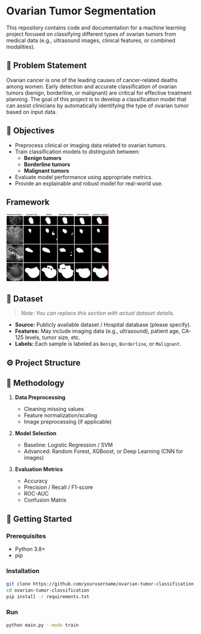 # Ovarian Tumor Segmentation

This repository contains code and documentation for a machine learning project focused on classifying different types of ovarian tumors from medical data (e.g., ultrasound images, clinical features, or combined modalities).

## 📌 Problem Statement

Ovarian cancer is one of the leading causes of cancer-related deaths among women. Early detection and accurate classification of ovarian tumors (benign, borderline, or malignant) are critical for effective treatment planning. The goal of this project is to develop a classification model that can assist clinicians by automatically identifying the type of ovarian tumor based on input data.

## 🎯 Objectives

- Preprocess clinical or imaging data related to ovarian tumors.
- Train classification models to distinguish between:
  - **Benign tumors**
  - **Borderline tumors**
  - **Malignant tumors**
- Evaluate model performance using appropriate metrics.
- Provide an explainable and robust model for real-world use.

## Framework

![Framework Diagram](images/images.png)


## 📁 Dataset

> *Note: You can replace this section with actual dataset details.*

- **Source:** Publicly available dataset / Hospital database (please specify).
- **Features:** May include imaging data (e.g., ultrasound), patient age, CA-125 levels, tumor size, etc.
- **Labels:** Each sample is labeled as `Benign`, `Borderline`, or `Malignant`.

## ⚙️ Project Structure






## 🧠 Methodology

1. **Data Preprocessing**
   - Cleaning missing values
   - Feature normalization/scaling
   - Image preprocessing (if applicable)

2. **Model Selection**
   - Baseline: Logistic Regression / SVM
   - Advanced: Random Forest, XGBoost, or Deep Learning (CNN for images)

3. **Evaluation Metrics**
   - Accuracy
   - Precision / Recall / F1-score
   - ROC-AUC
   - Confusion Matrix

## 🚀 Getting Started

### Prerequisites

- Python 3.8+
- pip

### Installation

```bash
git clone https://github.com/yourusername/ovarian-tumor-classification.git
cd ovarian-tumor-classification
pip install -r requirements.txt

```
### Run
```bash
python main.py --mode train
